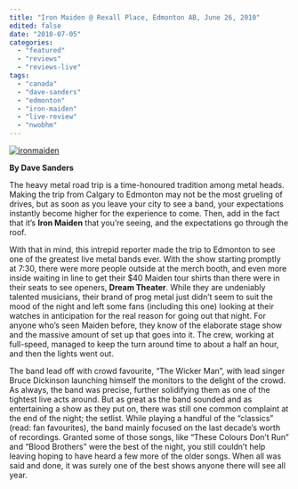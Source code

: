 ```yaml
---
title: "Iron Maiden @ Rexall Place, Edmonton AB, June 26, 2010"
edited: false
date: "2010-07-05"
categories:
  - "featured"
  - "reviews"
  - "reviews-live"
tags:
  - "canada"
  - "dave-sanders"
  - "edmonton"
  - "iron-maiden"
  - "live-review"
  - "nwobhm"
---
```


[![ironmaiden](http://www.hellbound.ca/wp-content/uploads/2010/06/ironmaiden.jpg "ironmaiden")](http://www.hellbound.ca/wp-content/uploads/2010/06/ironmaiden.jpg)

**By Dave Sanders**

The heavy metal road trip is a time-honoured tradition among metal heads. Making the trip from Calgary to Edmonton may not be the most grueling of drives, but as soon as you leave your city to see a band, your expectations instantly become higher for the experience to come. Then, add in the fact that it’s **Iron Maiden** that you’re seeing, and the expectations go through the roof.

With that in mind, this intrepid reporter made the trip to Edmonton to see one of the greatest live metal bands ever. With the show starting promptly at 7:30, there were more people outside at the merch booth, and even more inside waiting in line to get their $40 Maiden tour shirts than there were in their seats to see openers, **Dream Theater**. While they are undeniably talented musicians, their brand of prog metal just didn’t seem to suit the mood of the night and left some fans (including this one) looking at their watches in anticipation for the real reason for going out that night. For anyone who’s seen Maiden before, they know of the elaborate stage show and the massive amount of set up that goes into it. The crew, working at full-speed, managed to keep the turn around time to about a half an hour, and then the lights went out.

The band lead off with crowd favourite, “The Wicker Man”, with lead singer Bruce Dickinson launching himself the monitors to the delight of the crowd. As always, the band was precise, further solidifying them as one of the tightest live acts around. But as great as the band sounded and as entertaining a show as they put on, there was still one common complaint at the end of the night; the setlist. While playing a handful of the “classics” (read: fan favourites), the band mainly focused on the last decade’s worth of recordings. Granted some of those songs, like “These Colours Don’t Run” and “Blood Brothers” were the best of the night, you still couldn’t help leaving hoping to have heard a few more of the older songs. When all was said and done, it was surely one of the best shows anyone there will see all year.
